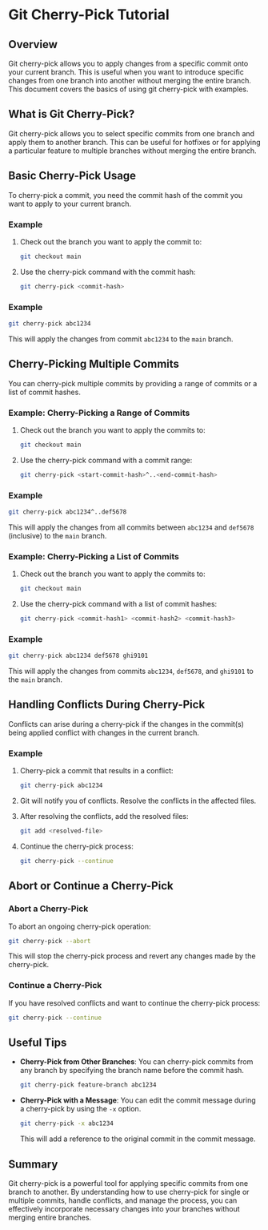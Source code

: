 # Git Cherry-Pick Tutorial

## Overview

Git cherry-pick allows you to apply changes from a specific commit onto your current branch. This is useful when you want to introduce specific changes from one branch into another without merging the entire branch. This document covers the basics of using git cherry-pick with examples.

## What is Git Cherry-Pick?

Git cherry-pick allows you to select specific commits from one branch and apply them to another branch. This can be useful for hotfixes or for applying a particular feature to multiple branches without merging the entire branch.

## Basic Cherry-Pick Usage

To cherry-pick a commit, you need the commit hash of the commit you want to apply to your current branch.

### Example

1. Check out the branch you want to apply the commit to:

    ```bash
    git checkout main
    ```

2. Use the cherry-pick command with the commit hash:

    ```bash
    git cherry-pick <commit-hash>
    ```

### Example

```bash
git cherry-pick abc1234
```

This will apply the changes from commit `abc1234` to the `main` branch.

## Cherry-Picking Multiple Commits

You can cherry-pick multiple commits by providing a range of commits or a list of commit hashes.

### Example: Cherry-Picking a Range of Commits

1. Check out the branch you want to apply the commits to:

    ```bash
    git checkout main
    ```

2. Use the cherry-pick command with a commit range:

    ```bash
    git cherry-pick <start-commit-hash>^..<end-commit-hash>
    ```

### Example

```bash
git cherry-pick abc1234^..def5678
```

This will apply the changes from all commits between `abc1234` and `def5678` (inclusive) to the `main` branch.

### Example: Cherry-Picking a List of Commits

1. Check out the branch you want to apply the commits to:

    ```bash
    git checkout main
    ```

2. Use the cherry-pick command with a list of commit hashes:

    ```bash
    git cherry-pick <commit-hash1> <commit-hash2> <commit-hash3>
    ```

### Example

```bash
git cherry-pick abc1234 def5678 ghi9101
```

This will apply the changes from commits `abc1234`, `def5678`, and `ghi9101` to the `main` branch.

## Handling Conflicts During Cherry-Pick

Conflicts can arise during a cherry-pick if the changes in the commit(s) being applied conflict with changes in the current branch.

### Example

1. Cherry-pick a commit that results in a conflict:

    ```bash
    git cherry-pick abc1234
    ```

2. Git will notify you of conflicts. Resolve the conflicts in the affected files.

3. After resolving the conflicts, add the resolved files:

    ```bash
    git add <resolved-file>
    ```

4. Continue the cherry-pick process:

    ```bash
    git cherry-pick --continue
    ```

## Abort or Continue a Cherry-Pick

### Abort a Cherry-Pick

To abort an ongoing cherry-pick operation:

```bash
git cherry-pick --abort
```

This will stop the cherry-pick process and revert any changes made by the cherry-pick.

### Continue a Cherry-Pick

If you have resolved conflicts and want to continue the cherry-pick process:

```bash
git cherry-pick --continue
```

## Useful Tips

- **Cherry-Pick from Other Branches**: You can cherry-pick commits from any branch by specifying the branch name before the commit hash.

    ```bash
    git cherry-pick feature-branch abc1234
    ```

- **Cherry-Pick with a Message**: You can edit the commit message during a cherry-pick by using the `-x` option.

    ```bash
    git cherry-pick -x abc1234
    ```

    This will add a reference to the original commit in the commit message.

## Summary

Git cherry-pick is a powerful tool for applying specific commits from one branch to another. By understanding how to use cherry-pick for single or multiple commits, handle conflicts, and manage the process, you can effectively incorporate necessary changes into your branches without merging entire branches.
